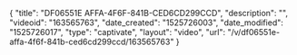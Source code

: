 {
    "title": "DF06551E AFFA-4F6F-841B-CED6CD299CCD",
    "description": "",
    "videoid": "163565763",
    "date_created": "1525726003",
    "date_modified": "1525726017",
    "type": "captivate",
    "layout": "video",
    "url": "\/v\/df06551e-affa-4f6f-841b-ced6cd299ccd\/163565763"
}